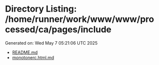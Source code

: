 # Directory Listing: /home/runner/work/www/www/processed/ca/pages/include
Generated on: Wed May  7 05:21:06 UTC 2025

- [README.md](README.md)
- [monotonerc.html.md](monotonerc.html.md)
